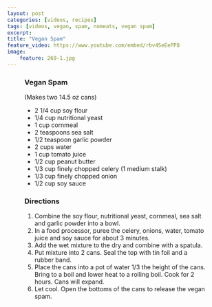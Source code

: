 ```yaml
---
layout: post
categories: [videos, recipes]
tags: [videos, vegan, spam, nomeats, vegan spam]
excerpt: 
title: "Vegan Spam"
feature_video: https://www.youtube.com/embed/rbv45eEePP8
image:
    feature: 269-1.jpg
---
```




<figure class="ingredients" markdown="1">

### Vegan Spam

(Makes two 14.5 oz cans)

- 2 1/4 cup soy flour
-  1/4 cup nutritional yeast
-  1 cup cornmeal
-  2 teaspoons sea salt
-  1/2 teaspoon garlic powder 
-  2 cups water 
-  1 cup tomato juice  
-  1/2 cup peanut butter 
-  1/3 cup finely chopped celery (1 medium stalk)
-  1/3 cup finely chopped onion 
-  1/2 cup soy sauce

</figure>

<figure class="directions" markdown="1">

### Directions

1. Combine the soy flour, nutritional yeast, cornmeal, sea salt and garlic powder into a bowl.
2. In a food processor, puree the celery, onions, water, tomato juice and soy sauce for about 3 minutes.
3. Add the wet mixture to the dry and combine with a spatula.
4. Put mixture into 2 cans.  Seal the top with tin foil and a rubber band.
5. Place the cans into a pot of water 1/3 the height of the cans.  Bring to a boil and lower heat to a rolling boil.  Cook for 2 hours.  Cans will expand.
6. Let cool.  Open the bottoms of the cans to release the vegan spam.
</figure>